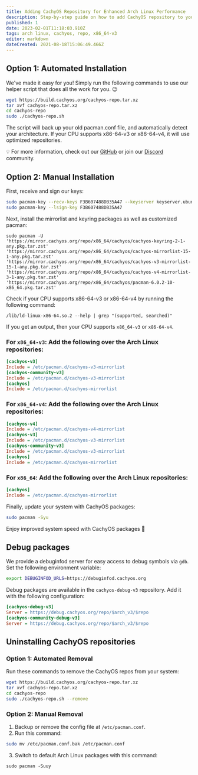 ```yaml
---
title: Adding CachyOS Repository for Enhanced Arch Linux Performance
description: Step-by-step guide on how to add CachyOS repository to your Arch Linux system with x86_64-v3 support.
published: 1
date: 2023-02-01T11:18:03.910Z
tags: arch linux, cachyos, repo, x86_64-v3
editor: markdown
dateCreated: 2021-08-18T15:06:49.466Z
---
```


## Option 1: Automated Installation

We've made it easy for you! Simply run the following commands to use our helper script that does all the work for you.  😉

```sh
wget https://build.cachyos.org/cachyos-repo.tar.xz
tar xvf cachyos-repo.tar.xz
cd cachyos-repo
sudo ./cachyos-repo.sh
```

The script will back up your old pacman.conf file, and automatically detect your architecture. If your CPU supports x86-64-v3 or x86-64-v4, it will use optimized repositories.

💡 For more information, check out our [GitHub](https://github.com/cachyos) or join our [Discord](https://discord.gg/k39qfrxPNa) community.

## Option 2: Manual Installation

First, receive and sign our keys:

```sh
sudo pacman-key --recv-keys F3B607488DB35A47 --keyserver keyserver.ubuntu.com
sudo pacman-key --lsign-key F3B607488DB35A47
```

Next, install the mirrorlist and keyring packages as well as customized pacman:

```
sudo pacman -U 'https://mirror.cachyos.org/repo/x86_64/cachyos/cachyos-keyring-2-1-any.pkg.tar.zst' 'https://mirror.cachyos.org/repo/x86_64/cachyos/cachyos-mirrorlist-15-1-any.pkg.tar.zst' 'https://mirror.cachyos.org/repo/x86_64/cachyos/cachyos-v3-mirrorlist-15-1-any.pkg.tar.zst' 'https://mirror.cachyos.org/repo/x86_64/cachyos/cachyos-v4-mirrorlist-3-1-any.pkg.tar.zst' 'https://mirror.cachyos.org/repo/x86_64/cachyos/pacman-6.0.2-10-x86_64.pkg.tar.zst'
```

Check if your CPU supports x86-64-v3 or x86-64-v4 by running the following command:

```
/lib/ld-linux-x86-64.so.2 --help | grep "(supported, searched)"
```

If you get an output, then your CPU supports `x86_64-v3` or `x86-64-v4`.

### For `x86_64-v3`: Add the following over the Arch Linux repositories:

```cfg
[cachyos-v3]
Include = /etc/pacman.d/cachyos-v3-mirrorlist
[cachyos-community-v3]
Include = /etc/pacman.d/cachyos-v3-mirrorlist
[cachyos]
Include = /etc/pacman.d/cachyos-mirrorlist
```

### For `x86_64-v4`: Add the following over the Arch Linux repositories:

```cfg
[cachyos-v4]
Include = /etc/pacman.d/cachyos-v4-mirrorlist
[cachyos-v3]
Include = /etc/pacman.d/cachyos-v3-mirrorlist
[cachyos-community-v3]
Include = /etc/pacman.d/cachyos-v3-mirrorlist
[cachyos]
Include = /etc/pacman.d/cachyos-mirrorlist
```

### For `x86_64`: Add the following over the Arch Linux repositories:

```cfg
[cachyos]
Include = /etc/pacman.d/cachyos-mirrorlist
```

Finally, update your system with CachyOS packages:

```bash
sudo pacman -Syu
```
Enjoy improved system speed with CachyOS packages 🎉

Debug packages
--------------

We provide a debuginfod server for easy access to debug symbols via `gdb`. Set the following environment variable:

```bash
export DEBUGINFOD_URLS=https://debuginfod.cachyos.org
```

Debug packages are available in the `cachyos-debug-v3` repository. Add it with the following configuration:

```cfg
[cachyos-debug-v3]
Server = https://debug.cachyos.org/repo/$arch_v3/$repo
[cachyos-community-debug-v3]
Server = https://debug.cachyos.org/repo/$arch_v3/$repo
```

Uninstalling CachyOS repositories
---------------------------------

### Option 1: Automated Removal

Run these commands to remove the CachyOS repos from your system:

```sh
wget https://build.cachyos.org/cachyos-repo.tar.xz
tar xvf cachyos-repo.tar.xz
cd cachyos-repo
sudo ./cachyos-repo.sh --remove
```

### Option 2: Manual Removal

1.  Backup or remove the config file at `/etc/pacman.conf`.
2.  Run this command:

```bash
sudo mv /etc/pacman.conf.bak /etc/pacman.conf
```

3.  Switch to default Arch Linux packages with this command:

```
sudo pacman -Suuy
```